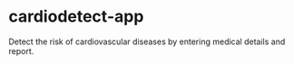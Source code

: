 # cardiodetect-app
Detect the risk of cardiovascular diseases by entering medical details and report.
